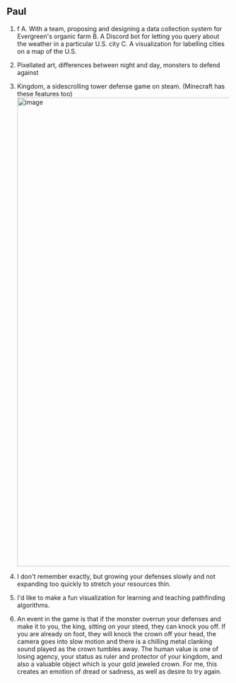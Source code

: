 ## Paul

1. f
    A. With a team, proposing and designing a data collection system for Evergreen's organic farm
    B. A Discord bot for letting you query about the weather in a particular U.S. city
    C. A visualization for labelling cities on a map of the U.S.

2. Pixellated art, differences between night and day, monsters to defend against
3. Kingdom, a sidescrolling tower defense game on steam. (Minecraft has these features too)
   <img width="1920" height="1060" alt="image" src="https://github.com/user-attachments/assets/fea40739-7c7d-4c4d-bf57-a77154fe8842" />

4. I don't remember exactly, but growing your defenses slowly and not expanding too quickly to stretch your resources thin.
5. I'd like to make a fun visualization for learning and teaching pathfinding algorithms.
6. An event in the game is that if the monster overrun your defenses and make it to you, the king, sitting on your steed, they can knock you off. If you are already on foot, they will knock the crown off your head, the camera goes into slow motion and there is a chilling metal clanking sound played as the crown tumbles away. The human value is one of losing agency, your status as ruler and protector of your kingdom, and also a valuable object which is your gold jeweled crown. For me, this creates an emotion of dread or sadness, as well as desire to try again.
